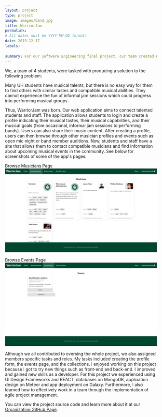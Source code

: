 ```yaml
---
layout: project
type: project
image: images/band.jpg
title: WarriorJam
permalink: 
# All dates must be YYYY-MM-DD format!
date: 2019-12-17
labels:

summary: For our Software Engineering final project, our team created WarriorJam, a web application that aims to connect musicians in the UH community.
---
```

We, a team of 4 students, were tasked with producing a solution to the following problem:

Many UH students have musical talents, but there is no easy way for them to find others with similar tastes and compatible musical abilities. They cannot experience the fun of informal jam sessions which could progress into performing musical groups.

Thus, WarriorJam was born. Our web application aims to connect talented students and staff.  The application allows students to login and create a profile indicating their musical tastes, their musical capabilities, and their musical goals (from occasional, informal jam sessions to performing bands). Users can also share their music content. After creating a profile, users can then browse through other musician profiles and events such as open mic night or band member auditions. Now, students and staff have a site that allows them to contact compatible musicians and find information about upcoming musical events in the community. See below for screenshots of some of the app's pages.

Browse Musicians Page
<img class="ui image" src="../images/musicians.png">

Browse Events Page
<img class="ui image" src="../images/events.png">

Although we all contributed to oversing the whole project, we also assigned members specific tasks and roles. My tasks included creating the profile form, the events page, and the collections. I enjoyed working on this project because I got to try new things such as front-end and back-end. I improved and gained new skills as a developer. For this project we experienced using UI Design Frameworks and REACT, databases on MongoDB, applciation design on Meteor and app deployment on Galaxy. Furthermore, I also learned how to effectively work in a team through the implementation of agile project management.

You can view the project source code and learn more about it at our [Organization GitHub Page](https://warrior-jam.github.io./).
